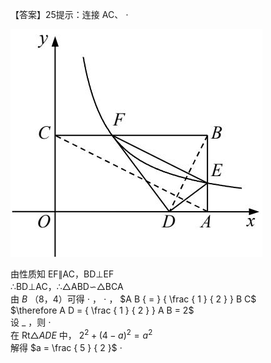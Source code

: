 【答案】25提示：连接 AC、 $\cdot$

![](<../../qs_image_DB/专题1-4_一文搞定反比例函数7个模型，13类题型（解析版）_/c18057965a4f0be4973b8c7dee5457c26b3fc79b165b40dcfb3f1fa9439dc19e.jpg>)

由性质知 EF∥AC，BD⊥EF  
∴BD⊥AC，∴△ABD∽△BCA  
由 $B$ （8，4）可得 $\cdot$ ， $\cdot$ ， $A B { = } { \frac { 1 } { 2 } } B C$   
$\therefore A D = { \frac { 1 } { 2 } } A B = 2$   
设 $\_$ ，则 $\cdot$   
在 $\mathrm { R t } \triangle A D E$ 中， $2 ^ { 2 } + ( 4 - a ) ^ { 2 } = a ^ { 2 }$   
解得 $a = \frac { 5 } { 2 }$ $\cdot$
